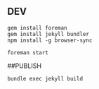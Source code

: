 
## DEV
```
gem install foreman
gem install jekyll bundler
npm install -g browser-sync

foreman start
```

##PUBLISH
```
bundle exec jekyll build
```
